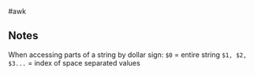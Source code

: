 #awk

## Notes
When accessing parts of a string by dollar sign:
`$0` = entire string
`$1, $2, $3...` = index of space separated values

